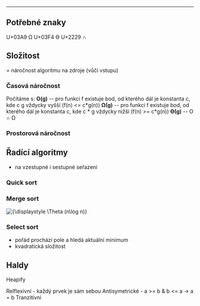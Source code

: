 ***
## Potřebné znaky

U+03A9 Ω
U+03F4 ϴ
U+2229 ∩

## Složitost

= náročnost algoritmu na zdroje (vůči vstupu)
### Časová náročnost

Počítáme s:
		**O(g)** -- pro funkci f existuje bod, od kterého dál je konstanta c, kde c  g vždycky vyšší (f(n) <= c\*g(n))
		**Ω(g)** -- pro funkci f existuje bod, od kterého dál je konstanta c, kde c * g vždycky nižší (f(n) >= c\*g(n))
		**ϴ(g)** -- O ∩ Ω



### Prostorová náročnost

## Řadící algoritmy
- na vzestupné i sestupné seřazení

### Quick sort

### Merge sort
![{\displaystyle \Theta (n\log n)}](https://wikimedia.org/api/rest_v1/media/math/render/svg/1b8781cea4259c3bd43204e02d08b9b9ce8fe0ff)

### Select sort
- pořád prochází pole a hledá aktuální minimum
- kvadratická složitost

## Haldy

Heapify


Relflexivní - každý prvek je sám sebou
Antisymetrické - a >= b & b <= a -> a = b
Tranzitivní 